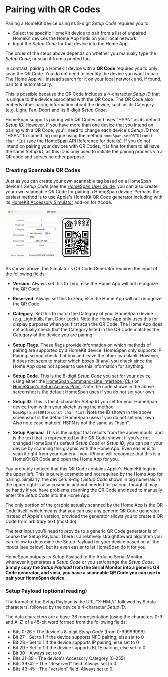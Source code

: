 # Pairing with QR Codes

Pairing a HomeKit device using its 8-digit *Setup Code* requires you to:

* Select the specific HomeKit device to pair from a list of unpaired HomeKit devices the Home App finds on your local network
* Input the *Setup Code* for that device into the Home App.

The order of the steps above depends on whether you manually type the *Setup Code*, or scan it from a printed tag.

In contrast, pairing a HomeKit device with a **QR Code** requires you to only scan the QR Code.  You do not need to identify the device you want to pair.  The Home App will instead search for it on your local network and, if found, pair to it automatically.

This is possible because the QR Code includes a 4-character *Setup ID* that is unique to the device associated with the QR Code.  The QR Code also embeds other paring information about the device, such as its Category (e.g. Light, Fan, Door) and its 8-digit *Setup Code*.

HomeSpan supports pairing with QR Codes and uses "HSPN" as its default *Setup ID*.  However, if you have more than one device that you intend on pairing with a QR Code, you'll need to change each device's *Setup ID* from "HSPN" to something unique using the method `homeSpan.setQRID(const char *ID)` (see the [HomeSpan API Reference](https://github.com/HomeSpan/HomeSpan/blob/master/docs/Reference.md) for details).  If you do not intend on pairing your devices with QR Codes, it is fine for them to all have the same *Setup ID*, as this ID is only used to initiate the pairing process via a QR code and serves no other purpose.

### Creating Scannable QR Codes

Just as you can create your own scannable tag based on a HomeSpan device's *Setup Code* (see the [HomeSpan User Guide](https://github.com/HomeSpan/HomeSpan/blob/master/docs/UserGuide.md#creating-a-scannable-tag), you can also create your own scannable QR Code for pairing a HomeSpan device.  Perhaps the easiest method is to use Apple's HomeKit QR Code generator including with its [HomeKit Accessory Simulator](https://developer.apple.com/documentation/homekit/testing_your_app_with_the_homekit_accessory_simulator) add-on for Xcode.

![QR Code Generator](images/QRCode.png)

As shown above, the Simulator's QR Code Generator requires the input of the following fields:

* **Version**.  Always set this to zero, else the Home App will not recognize the QR Code.

* **Reserved**.  Always set this to zero, else the Home App will not recognize the QR Code.
* **Category**.  Set this to match the Category of your HomeSpan device (e.g. Lightbulb, Fan, Door Lock).  Note the Home App only uses this for display purposes when you first scan the QR Code.  The Home App does not actually check that the Category listed in the QR Code matches the Category of the device you are pairing.
* **Setup Flags**.  These flags provide information on which methods of pairing are supported by a HomeKit device.  HomeSpan only supports IP Pairing, so you check that box and leave the other two blank.  However, it does not seem to matter which boxes (if any) you check since the Home App does not appear to use this information for anything.
* **Setup Code**.  This is the 8-digit *Setup Code* you set for your device using either the [HomeSpan Command-Line Interface (CLI)](https://github.com/HomeSpan/HomeSpan/blob/master/docs/CLI.md) or [HomeSpan's Setup Access Point](https://github.com/HomeSpan/HomeSpan/blob/master/docs/UserGuide.md#setting-homespans-wifi-credentials-and-setup-code).  Note the code shown in the above screenshot is the default HomeSpan uses if you do not set your own.
* **Setup ID**.  This is the 4-character *Setup ID* you set for your HomeSpan device from within your sketch using the method `homeSpan.setQRID(const char *id)`.  Note the ID shown in the above screenshot is the default HomeSpan uses if you do not set your own.  Also note case matters!  HSPN is not the same as "hspn".
* **Setup Payload**.  This is the output that results from the above inputs, and is the text that is represented by the QR Code shown.  If you've not changed HomeSpan's default *Setup Code* or *Setup ID*, you can pair your device by scanning this graphic with the Home App.  Even easier is to scan it right from your camera - your iPhone will recognize that this is a HomeKit QR Code and open the Home App for you.

You probably noticed that this QR Code contains Apple's HomeKit logo in the upper left.  This is purely cosmetic and not required by the Home App for pairing.  Similarly, the device's 8-digit *Setup Code* shown in big numerals in the upper right is also cosmetic and not needed for pairing, though it may be handy if you have problems scanning the QR Code and need to manually enter the *Setup Code* into the Home App.

The only portion of the graphic actually scanned by the Home App is the QR Code itself, which means that you can use any generic QR Code generator instead of Apple's version, provided the generator allows you to create a QR Code from arbitrary text (most do).

The text input you'll need to provide to a generic QR Code generator is of course the Setup Payload.  There is a relatively straightfoward algorithm you can follow to determine the Setup Payload for your device based on all the inputs (see below), but its even easier to let HomeSpan do it for you.

HomeSpan outputs its Setup Payload to the Arduino Serial Monitor whenever it generates a *Setup Code* or you set/change the *Setup Code*.  **Simply copy the *Setup Payload* from the Serial Monitor into a generic QR Code generator, and viola, you have a scannable QR Code you can use to pair your HomeSpan device.**

### Setup Payload (optional reading)

The format of the Setup Payload is the URL "X-HM://" followed by 9 data characters, followed by the device's 4-character *Setup ID*.

The data characters are a base-36 representation (using the characters 0-9 and A-Z) of a 45-bit word formed from the following fields:

* Bits 0-26 - The device's 8-digit *Setup Code* (from 0-99999999)
* Bit 27 -  Set to 1 if the device supports NFC pairing, else set to 0
* Bit 28 -  Set to 1 if the device supports IP pairing, else set to 0
* Bit 29 -  Set to 1 if the device supports BLTE pairing, else set to 0
* Bit 30 -  Always set to 0
* Bits 31-38 -  The device's Accessory Category (0-255)
* Bits 39-42 -  The "Reserved" field.  Always set to 0.
* Bits 43-45 -  The "Version" field.  Always set to 0.






